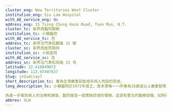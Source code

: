 ```yaml
---
cluster_eng: New Territories West Cluster
institution_eng: Siu Lam Hospital
with_AE_service_eng: No
address_eng: 15 Tsing Chung Koon Road, Tuen Mun, N.T.
cluster_tc: 新界西醫院聯網
institution_tc: 小欖醫院
with_AE_service_tc: 否
address_tc: 新界屯門青松觀路 15 號
cluster_sc: 新界西医院联网
institution_sc: 小榄医院
with_AE_service_sc: 否
address_sc: 新界屯门青松观路 15 号
latitude: 22.410049072
longitude: 113.97497637
Slug: jn2udccay7
short_description_tc: 專為全港嚴重弱智成年病人而設的院舍。
long_description_tc: 小欖醫院於1972年成立，是本港唯一一所專為16歲或以上嚴重智障人士提供全面綜合康復及療養服務的醫院。除了一般醫療和精神科治療外，亦提供護理服務、職業治療、物理治療、義肢及矯形服務、醫務社工服務及智能教育訓練。此外，醫院的外展隊透過家居探訪，協助正輪候弱智療養服務的人士持續在社區生活。 

為進一步幫助病人的治療和康復，醫院營造一個寬敞舒適的環境，並設有整合的醫療設備，如特別坐椅、輔助儀器、病人吊運系統、多官能感官室、電腦輔助復康訓練室和復康花園等，優化病人護理。 
abbrev: SLH
---
```

